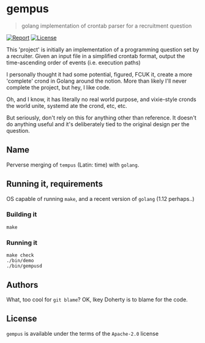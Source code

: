 # gempus

> golang implementation of crontab parser for a recruitment question

[![Report](https://goreportcard.com/badge/github.com/ikeycode/gempus)](https://goreportcard.com/report/github.com/ikeycode/gempus) [![License](https://img.shields.io/badge/License-Apache%202.0-blue.svg)](https://opensource.org/licenses/Apache-2.0)

This 'project' is initially an implementation of a programming question set
by a recruiter. Given an input file in a simplified crontab format, output
the time-ascending order of events (i.e. execution paths)

I personally thought it had some potential, figured, FCUK it, create
a more 'complete' crond in Golang around the notion. More than likely
I'll never complete the project, but hey, I like code.

Oh, and I know, it has literally no real world purpose, and vixie-style
cronds the world unite, systemd ate the crond, etc, etc.

But seriously, don't rely on this for anything other than reference. It
doesn't do anything useful and it's deliberately tied to the original
design per the question.

## Name

Perverse merging of `tempus` (Latin: time) with `golang`.

## Running it, requirements

OS capable of running `make`, and a recent version of `golang` (1.12 perhaps..)

### Building it

    make

### Running it

    make check
    ./bin/demo
    ./bin/gempusd

## Authors

What, too cool for `git blame`? OK, Ikey Doherty is to blame for the code.

## License

`gempus` is available under the terms of the `Apache-2.0` license
